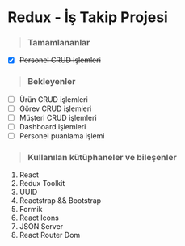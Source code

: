 # Redux - İş Takip Projesi


> ### Tamamlananlar
- [x] ~~Personel CRUD işlemleri~~

> ### Bekleyenler

- [ ] Ürün CRUD işlemleri
- [ ] Görev CRUD işlemleri
- [ ] Müşteri CRUD işlemleri
- [ ] Dashboard işlemleri
- [ ] Personel puanlama işlemi

> ### Kullanılan kütüphaneler ve bileşenler

1. React
2. Redux Toolkit
3. UUID
4. Reactstrap && Bootstrap
5. Formik
6. React Icons
7. JSON Server
8. React Router Dom
